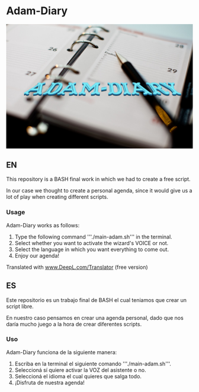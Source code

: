 # Adam-Diary

![Adam-Diary](./doc/imgAdam.png)

## EN

This repository is a BASH final work in which we had to create a free script.

In our case we thought to create a personal agenda, since it would give us a lot of play when creating different scripts.

### Usage

Adam-Diary works as follows:

1. Type the following command '''./main-adam.sh''' in the terminal.
2. Select whether you want to activate the wizard's VOICE or not.
3. Select the language in which you want everything to come out.
4. Enjoy our agenda!

Translated with www.DeepL.com/Translator (free version)


## ES

Este repositorio es un trabajo final de BASH el cual teniamos que crear un script libre.

En nuestro caso pensamos en crear una agenda personal, dado que nos daría mucho juego a la hora de crear diferentes scripts.

### Uso

Adam-Diary funciona de la siguiente manera:

1. Escriba en la terminal el siguiente comando '''./main-adam.sh'''.
2. Seleccioná sí quiere activar la VOZ del asistente o no.
3. Seleccioná el idioma el cual quieres que salga todo.
4. ¡Disfruta de nuestra agenda!
